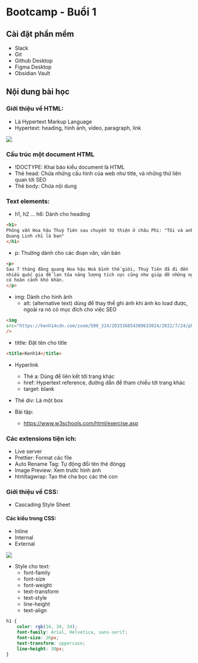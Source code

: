 # Bootcamp - Buổi 1
## Cài đặt phần mềm
- Slack
- Git
- Github Desktop
- Figma Desktop
- Obsidian Vault


## Nội dung bài học
### Giới thiệu về HTML:
- Là Hypertext Markup Language
- Hypertext: heading, hình ảnh, video, paragraph, link

![](https://i.imgur.com/7F1tY9f.png)


### Cấu trúc một document HTML
- !DOCTYPE: Khai báo kiểu document là HTML
- Thẻ head: Chứa những cấu hình của web như title, và những thứ liên quan tới SEO
- Thẻ body: Chứa nội dung

### Text elements:
- h1, h2 ... h6: Dành cho heading

```html
<h1>
Phỏng vấn Hoa hậu Thuỳ Tiên sau chuyến từ thiện ở châu Phi: "Tôi và anh
Quang Linh chỉ là bạn"
</h1>
```
- p: Thường dành cho các đoạn văn, văn bản
```html
<p>
Sau 7 tháng đăng quang Hoa hậu Hoà bình thế giới, Thuỳ Tiên đã đi đến
nhiều quốc gia để lan tỏa năng lượng tích cực cũng như giúp đỡ những người
có hoàn cảnh khó khăn.
</p>
```

- img: Dành cho hình ảnh
	-  alt: (alternative text) dùng để thay thế ghi ảnh khi ảnh ko load được, ngoài ra nó có mục đích cho việc SEO
```html
<img
src="https://kenh14cdn.com/zoom/500_314/203336854389633024/2022/7/24/photo1658681191055-16586811913482120619873.jpg" alt="Hoa hau Thuy Tien"
/>
```

- tittle: Đặt tên cho title
```html
<title>Kenh14</title>
```
- Hyperlink
	- Thẻ a: Dùng để liên kết tới trang khác
	- href: Hypertext reference, đường dẫn để tham chiếu tới trang khác
	- target: blank

- Thẻ div: Là một box

- Bài tập:
	- https://www.w3schools.com/html/exercise.asp

### Các extensions tiện ích:
- Live server
- Prettier: Format các file
- Auto Rename Tag: Tự động đổi tên thẻ đóngg
- Image Preview: Xem trước hình ảnh
- htmltagwrap: Tạo thẻ cha bọc các thẻ con


### Giới thiệu về CSS:
- Cascading Style Sheet

#### Các kiểu trong CSS:
- Inline
- Internal 
- External

![](https://i.imgur.com/NwMF8t5.png)


- Style cho text:
	- font-family
	- font-size
	- font-weight
	- text-transform
	- text-style
	- line-height
	- text-align

```css
h1 {
	color: rgb(34, 34, 34);
	font-family: Arial, Helvetica, sans-serif;
	font-size: 26px;
	text-transform: uppercase;
	line-height: 30px;
}
```

